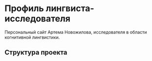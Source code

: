 # Профиль лингвиста-исследователя

Персональный сайт Артема Новожилова, исследователя в области когнитивной лингвистики.

## Структура проекта 